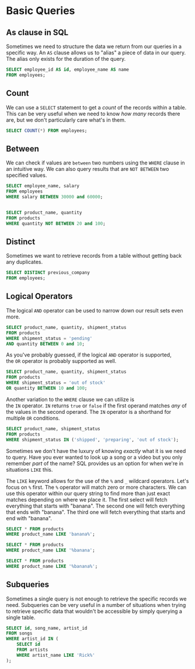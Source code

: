 # Basic Queries

## As clause in SQL

Sometimes we need to structure the data we return from our queries in a specific way. An `AS` clause allows us to "alias" a piece of data in our query. The alias only exists for the duration of the query.

```sql
SELECT employee_id AS id, employee_name AS name
FROM employees;
```

## Count

We can use a `SELECT` statement to get a _count_ of the records within a table. This can be very useful when we need to know _how many_ records there are, but we don't particularly care what's in them.

```sql
SELECT COUNT(*) FROM employees;
```

## Between

We can check if values are `between` two numbers using the `WHERE` clause in an intuitive way. We can also query results that are `NOT BETWEEN` two specified values.

```sql
SELECT employee_name, salary
FROM employees
WHERE salary BETWEEN 30000 and 60000;


SELECT product_name, quantity
FROM products
WHERE quantity NOT BETWEEN 20 and 100;
```

## Distinct 

Sometimes we want to retrieve records from a table without getting back any duplicates.

```sql
SELECT DISTINCT previous_company
FROM employees;
```

## Logical Operators 

The logical `AND` operator can be used to narrow down our result sets even more.

```sql
SELECT product_name, quantity, shipment_status
FROM products
WHERE shipment_status = 'pending'
AND quantity BETWEEN 0 and 10;
```

As you've probably guessed, if the logical `AND` operator is supported, the `OR` operator is probably supported as well.

```sql
SELECT product_name, quantity, shipment_status
FROM products
WHERE shipment_status = 'out of stock'
OR quantity BETWEEN 10 and 100;
```

Another variation to the `WHERE` clause we can utilize is the `IN` operator. `IN` returns `true` or `false` if the first operand matches _any_ of the values in the second operand. The `IN` operator is a shorthand for multiple `OR` conditions.

```sql
SELECT product_name, shipment_status
FROM products
WHERE shipment_status IN ('shipped', 'preparing', 'out of stock');
```

Sometimes we don't have the luxury of knowing _exactly_ what it is we need to query. Have you ever wanted to look up a song or a video but you only remember _part_ of the name? SQL provides us an option for when we're in situations `LIKE` this.

The `LIKE` keyword allows for the use of the `%` and `_` wildcard operators. Let's focus on `%` first. The `%` operator will match zero or more characters. We can use this operator within our query string to find more than just exact matches depending on where we place it. The first select will fetch everything that starts with "banana". The second one will fetch everything that ends with "banana". The third one will fetch everything that starts and end with "banana".

```sql
SELECT * FROM products
WHERE product_name LIKE 'banana%';

SELECT * FROM products
WHERE product_name LIKE '%banana';

SELECT * FROM products
WHERE product_name LIKE '%banana%';
```

## Subqueries

Sometimes a single query is not enough to retrieve the specific records we need. Subqueries can be very useful in a number of situations when trying to retrieve specific data that wouldn't be accessible by simply querying a single table.

```sql
SELECT id, song_name, artist_id
FROM songs
WHERE artist_id IN (
    SELECT id
    FROM artists
    WHERE artist_name LIKE 'Rick%'
);
```

